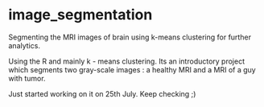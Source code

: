 # image_segmentation
Segmenting the MRI images of brain using k-means clustering for further analytics.

Using the R and mainly k - means clustering. Its an introductory project which segments two gray-scale images : a healthy MRI and a MRI of a guy with tumor. 

Just started working on it on 25th July. Keep checking ;)
